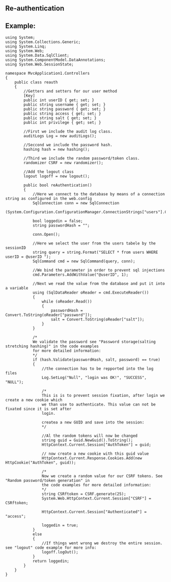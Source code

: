 Re-authentication
-------

## Example:
	
	using System;
	using System.Collections.Generic;
	using System.Linq;
	using System.Web;
	using System.Data.SqlClient;
	using System.ComponentModel.DataAnnotations;
	using System.Web.SessionState;

	namespace MvcApplication1.Controllers
	{
		public class reauth
		{
			//Getters and setters for our user method
			[Key]
			public int userID { get; set; }
			public string username { get; set; }
			public string password { get; set; }
			public string access { get; set; }
			public string salt { get; set; }
			public int privilege { get; set; }

			//First we include the audit log class.
			auditLogs Log = new auditLogs();

			//Seccond we include the password hash.
			hashing hash = new hashing();

			//Third we include the random password/token class.
			randomizer CSRF = new randomizer();

			//Add the logout class
			logout logoff = new logout();

			public bool reAuthentication()
			{
				//Here we connect to the database by means of a connection string as configured in the web.config
				SqlConnection conn = new SqlConnection
				(System.Configuration.ConfigurationManager.ConnectionStrings["users"].ConnectionString);

				bool loggedin = false;
				string passwordHash = "";

				conn.Open();

				//Here we select the user from the users tabele by the sessionID
				string query = string.Format("SELECT * from users WHERE userID = @userID ");
				SqlCommand cmd = new SqlCommand(query, conn);

				//We bind the parameter in order to prevent sql injections
				cmd.Parameters.AddWithValue("@userID", 1);

				//Next we read the value from the database and put it into a variable
				using (SqlDataReader oReader = cmd.ExecuteReader())
				{
					while (oReader.Read())
					{
						passwordHash = Convert.ToString(oReader["password"]);
						salt = Convert.ToString(oReader["salt"]);
					}
				}

				/*
				We validate the password see "Password storage(salting stretching hashing)" in the code examples
				for more detailed information:
				*/
				if (hash.Validate(passwordHash, salt, password) == true)
				{
					//the connection has to be repported into the log files
					Log.SetLog("Null", "login was OK!", "SUCCESS", "NULL");

					/*
					This is is to prevent session fixation, after login we create a new cookie which
					we than use to authenticate. This value can not be fixated since it is set after 
					login.
				 
					createa a new GUID and save into the session:
					*/

					//Al the random tokens will now be changed
					string guid = Guid.NewGuid().ToString();
					HttpContext.Current.Session["AuthToken"] = guid;

					// now create a new cookie with this guid value
					HttpContext.Current.Response.Cookies.Add(new HttpCookie("AuthToken", guid));

					/*
					Now we create a random value for our CSRF tokens. See "Random password/token generation" in
					the code examples for more detailed information:
					*/
					string CSRftoken = CSRF.generate(25);
					System.Web.HttpContext.Current.Session["CSRF"] = CSRftoken;

					HttpContext.Current.Session["Authenticated"] = "access";

					loggedin = true;
				}
				else
				{
					//If things went wrong we destroy the entire session. see "logout" code example for more info:
					logoff.logOut();
				}
				return loggedin;
			}
		}
	}


